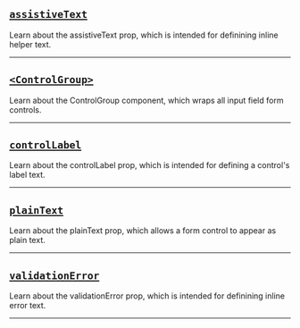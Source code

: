 ## [`assistiveText`](#/Form/Form%20Utilities/AssistiveText)
Learn about the assistiveText prop, which is intended for definining inline helper text.
***

## [`<ControlGroup>`](#/Form/Form%20Utilities/ControlGroup)
Learn about the ControlGroup component, which wraps all input field form controls.
***

## [`controlLabel`](#/Form/Form%20Utilities/ControlLabel)
Learn about the controlLabel prop, which is intended for defining a control's label text.
***

## [`plainText`](#/Form/Form%20Utilities/PlainText)
Learn about the plainText prop, which allows a form control to appear as plain text.
***

## [`validationError`](#/Form/Form%20Utilities/PlainText)
Learn about the validationError prop, which is intended for definining inline error text.
***
